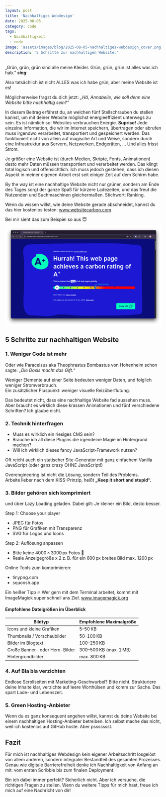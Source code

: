 ```yaml
---
layout: post
title: 'Nachhaltiges Webdesign'
date: 2025-08-05
category: code
tags:
  - Nachhaltigkeit
  - code
image: 'assets/images/blog/2025-08-05-nachhaltiges-webdesign_cover.png'
description: '5 Schritte zur nachhaltigen Website.'
---
```


„Grün, grün, grün sind alle meine Kleider. Grün, grün, grün ist alles was ich hab.“ **_sing_**

Also tatsächlich ist nicht ALLES was ich habe grün, aber meine Website ist es!

Möglicherweise fragst du dich jetzt: _„Hä, Annabelle, wie soll denn eine Website bitte nachhaltig sein?“_

In diesem Beitrag erfährst du, an welchen fünf Stellschrauben du stellen kannst, um mit deiner Website möglichst energieeffizient unterwegs zu sein. Es ist nämlich so: Websites verbrauchen Energie. **Suprise!** Jede einzelne Information, die wir im Internet speichern, übertragen oder abrufen muss irgendwo verarbeitet, transportiert und gespeichert werden. Das funktioniert nicht von allein auf magische Art und Weise, sondern durch eine Infrastruktur aus Servern, Netzwerken, Endgeräten, ... Und alles frisst Strom.

Je größer eine Website ist (durch Medien, Skripte, Fonts, Animationen) desto mehr Daten müssen transportiert und verarbeitet werden. Das klingt total logisch und offensichtlich. Ich muss jedoch gestehen, dass ich diesen Aspekt in meiner eigenen Arbeit erst seit einiger Zeit auf dem Schirm habe.

By the way ist eine nachhaltige Website nicht nur grüner, sondern am Ende des Tages sorgt der ganze Spaß für kürzere Ladezeiten, und das freut die Nutzenden und Suchmaschinen gleichermaßen. Stichwort: Ranking.

Wenn du wissen willst, wie deine Website gerade abschneidet, kannst du das hier kostenlos testen:
<a href="https://www.websitecarbon.com" target="_blank" rel="noopener">www.websitecarbon.com<a/>

Bei mir sieht das zum Beispiel so aus 😇

![Meine Website hat ein Carbon Rating von A+, juhu!](/assets/images/blog/2025-08-05-nachhaltiges-webdesign_image.png)

## 5 Schritte zur nachhaltigen Website

### 1. Weniger Code ist mehr

Oder wie Paracelsus aka Theophrastus Bombastus von Hohenheim schon sagte: _„Die Dosis macht das Gift.“_

Weniger Elemente auf einer Seite bedeuten weniger Daten, und folglich weniger Stromverbrauch.  
Ein zusätzlicher Pluspunkt: weniger visuelle Reizüberflutung.

Das bedeutet nicht, dass eine nachhaltige Website fad aussehen muss. Aber braucht es wirklich diese krassen Animationen und fünf verschiedene Schriften? Ich glaube nicht.

### 2. Technik hinterfragen

- Muss es wirklich ein riesiges CMS sein?
- Brauche ich all diese Plugins die irgendeine Magie im Hintergrund machen?
- Will ich wirklich dieses fancy JavaScript-Framework nutzen?

Oft reicht auch ein statischer Site-Generator mit ganz einfachem Vanilla JavaScript (oder ganz crazy OHNE JavaScript!)

Overengineering ist nicht die Lösung, sondern Teil des Problems.  
Arbeite lieber nach dem KISS-Prinzip, heißt **„Keep it short and stupid“.**

### 3. Bilder gehören sich komprimiert

und über Lazy Loading geladen.
Dabei gilt: Je kleiner ein Bild, desto besser.

Step 1: Choose your player

- JPEG für Fotos
- PNG für Grafiken mit Transparenz
- SVG für Logos und Icons

Step 2: Auflösung anpassen

- Bitte keine 4000 × 3000 px Fotos 🥲
- Reale Anzeigegröße x 2 z. B. für ein 600 px breites Bild max. 1200 px

Online Tools zum komprimieren:

- tinypng.com
- squoosh.app

Ein heißer Tipp 🔥
Wer gern mit dem Terminal arbeitet, kommt mit ImageMagick super schnell ans Ziel.
<a href="https://imagemagick.org/" target="_blank" rel="noopener">www.imagemagick.org<a/>

#### Empfohlene Dateigrößen im Überblick

| Bildtyp                        | Empfohlene Maximalgröße |
| ------------------------------ | ----------------------- |
| Icons und kleine Grafiken      | 5–50 KB                 |
| Thumbnails / Vorschaubilder    | 50–100 KB               |
| Bilder im Blogtext             | 100–250 KB              |
| Große Banner- oder Hero-Bilder | 300–500 KB (max. 1 MB)  |
| Hintergrundbilder              | max. 800 KB             |

### 4. Auf Bla bla verzichten

Endlose Scrollseiten mit Marketing-Geschwurbel? Bitte nicht. Strukturiere deine Inhalte klar, verzichte auf leere Worthülsen und komm zur Sache. Das spart Lade- und Lebenszeit.

### 5. Green Hosting-Anbieter

Wenn du es ganz konsequent angehen willst, kannst du deine Website bei einem nachhaltigen Hosting-Anbieter betreiben. Ich selbst mache das nicht, weil ich kostenlos auf GitHub hoste. Aber pssssssst.

## Fazit

Für mich ist nachhaltiges Webdesign kein eigener Arbeitsschritt losgelöst von allem anderen, sondern integraler Bestandteil des gesamten Prozesses. Genau wie digitale Barrierefreiheit denke ich Nachhaltigkeit von Anfang an mit: vom ersten Scribble bis zum finalen Deployment.

Bin ich dabei immer perfekt? Sicherlich nicht. Aber ich versuche, die richtigen Fragen zu stellen. Wenn du weitere Tipps für mich hast, freue ich mich auf eine Nachricht von dir!
